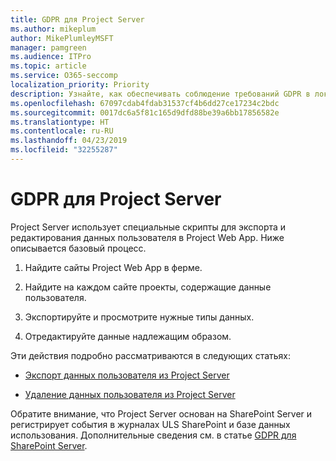 ```yaml
---
title: GDPR для Project Server
ms.author: mikeplum
author: MikePlumleyMSFT
manager: pamgreen
ms.audience: ITPro
ms.topic: article
ms.service: O365-seccomp
localization_priority: Priority
description: Узнайте, как обеспечивать соблюдение требований GDPR в локальном развертывании Project Server.
ms.openlocfilehash: 67097cdab4fdab31537cf4b6dd27ce17234c2bdc
ms.sourcegitcommit: 0017dc6a5f81c165d9dfd88be39a6bb17856582e
ms.translationtype: HT
ms.contentlocale: ru-RU
ms.lasthandoff: 04/23/2019
ms.locfileid: "32255287"
---
```

# <a name="gdpr-for-project-server"></a>GDPR для Project Server

Project Server использует специальные скрипты для экспорта и редактирования данных пользователя в Project Web App. Ниже описывается базовый процесс.

1.  Найдите сайты Project Web App в ферме.

2.  Найдите на каждом сайте проекты, содержащие данные пользователя.

3.  Экспортируйте и просмотрите нужные типы данных.

4.  Отредактируйте данные надлежащим образом.

Эти действия подробно рассматриваются в следующих статьях:

- [Экспорт данных пользователя из Project Server](/Project/export-user-data-from-project-server?toc=/Office365/Enterprise/toc.json)

- [Удаление данных пользователя из Project Server](/Project/delete-user-data-from-project-server?toc=/Office365/Enterprise/toc.json)


Обратите внимание, что Project Server основан на SharePoint Server и регистрирует события в журналах ULS SharePoint и базе данных использования. Дополнительные сведения см. в статье [GDPR для SharePoint Server](gdpr-for-sharepoint-server.md).

